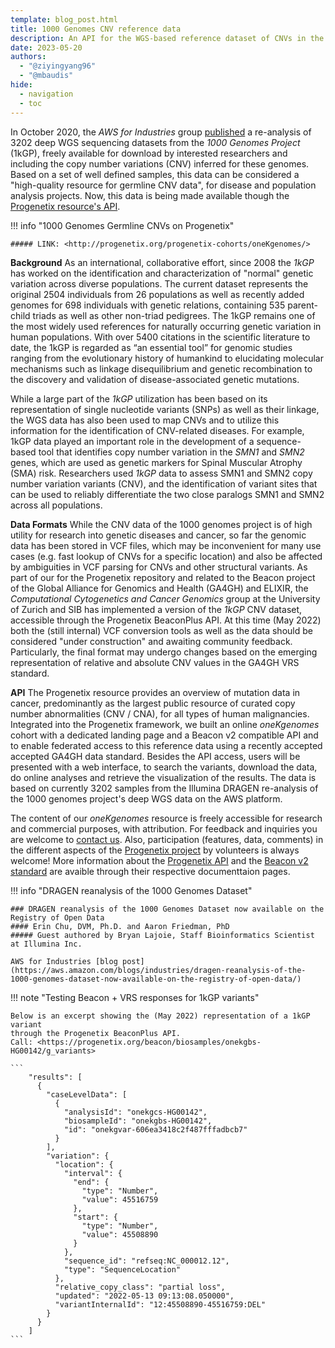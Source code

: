 ```yaml
---
template: blog_post.html
title: 1000 Genomes CNV reference data 
description: An API for the WGS-based reference dataset of CNVs in the <i>1000 Genomes</i> samples 
date: 2023-05-20
authors:
  - "@ziyingyang96"
  - "@mbaudis"
hide:
  - navigation
  - toc
---
```


In October 2020, the _AWS for Industries_ group [published](https://aws.amazon.com/blogs/industries/dragen-reanalysis-of-the-1000-genomes-dataset-now-available-on-the-registry-of-open-data/) a re-analysis of 3202 deep WGS sequencing datasets from the _1000 Genomes Project_ (1kGP), freely available for download by interested researchers and including the copy number variations (CNV) inferred for these genomes. Based on a set of well defined samples, this data can be considered a "high-quality resource for germline CNV data", for disease and population analysis projects. Now, this data is being made available though the [Progenetix resource's API](http://progenetix.org/progenetix-cohorts/oneKgenomes/).

!!! info "1000 Genomes Germline CNVs on Progenetix"

    ##### LINK: <http://progenetix.org/progenetix-cohorts/oneKgenomes/>

<!--more-->

**Background** As an international, collaborative effort, since 2008 the _1kGP_ has worked on the identification and characterization of "normal" genetic variation across diverse populations. The current dataset represents the original 2504 individuals from 26 populations as well as recently added genomes for 698 individuals with genetic relations, containing 535 parent-child triads as well as other non-triad pedigrees. The 1kGP remains one of the most widely used references for naturally occurring genetic variation in human populations. With over 5400 citations in the scientific literature to date, the 1kGP is regarded as “an essential tool” for genomic studies ranging from the evolutionary history of humankind to elucidating molecular mechanisms such as linkage disequilibrium and genetic recombination to the discovery and validation of disease-associated genetic mutations.

While a large part of the _1kGP_ utilization has been based on its representation of single nucleotide variants (SNPs) as well as their linkage, the WGS data has also been used to map CNVs and to utilize this information for the identification of CNV-related diseases. For example, 1kGP data played an important role in the development of a sequence-based tool that identifies copy number variation in the _SMN1_ and _SMN2_ genes, which are used as genetic markers for Spinal Muscular Atrophy (SMA) risk. Researchers used _1kGP_ data to assess SMN1 and SMN2 copy number variation variants (CNV), and the identification of variant sites that can be used to reliably differentiate the two close paralogs SMN1 and SMN2 across all populations.

**Data Formats** While the CNV data of the 1000 genomes project is of high utility for research into genetic diseases and cancer, so far the genomic data has been stored in VCF files, which may be inconvenient for many use cases (e.g. fast lookup of CNVs for a specific location) and also be affected by ambiguities in VCF parsing for CNVs and other structural variants. As part of our for the Progenetix repository and related to the Beacon project of the Global Alliance for Genomics and Health (GA4GH) and  ELIXIR, the _Computational Cytogenetics and Cancer Genomics_ group at the University of Zurich and SIB has implemented a version of the _1kGP_ CNV dataset, accessible through the Progenetix BeaconPlus API. At this time (May 2022) both the (still internal) VCF conversion tools as well as the data should be considered "under construction" and awaiting community feedback. Particularly, the final format may undergo changes based on the emerging representation of relative and absolute CNV values in the GA4GH VRS standard.

**API** The Progenetix resource provides an overview of mutation data in cancer, predominantly as the largest public resource of curated copy number abnormalities (CNV / CNA), for all types of human malignancies. Integrated into the Progenetix framework, we built an online _oneKgenomes_ cohort with a dedicated landing page and a Beacon v2 compatible API and to enable federated access to this reference data using a recently accepted accepted GA4GH data standard. Besides the API access, users will be presented with a web interface, to search the variants, download the data, do online analyses and retrieve the visualization of the results. The data is based on currently 3202 samples from the Illumina DRAGEN re-analysis of the 1000 genomes project's deep WGS data on the AWS platform.  

The content of our _oneKgenomes_ resource is freely accessible for research and commercial purposes, with attribution. For feedback and inquiries you are welcome to [contact us](http://info.baudisgroup.org). Also, participation (features, data, comments) in the different aspects of the [Progenetix project](http://github.com/progenetix/) by volunteers is always welcome! More information about the [Progenetix API](http://docs.progenetix.org) and the [Beacon v2 standard](http://docs.genomebeacons.org) are avaible through their respective documenttaion pages.

!!! info "DRAGEN reanalysis of the 1000 Genomes Dataset"

    ### DRAGEN reanalysis of the 1000 Genomes Dataset now available on the Registry of Open Data
    #### Erin Chu, DVM, Ph.D. and Aaron Friedman, PhD
    ##### Guest authored by Bryan Lajoie, Staff Bioinformatics Scientist at Illumina Inc.

    AWS for Industries [blog post](https://aws.amazon.com/blogs/industries/dragen-reanalysis-of-the-1000-genomes-dataset-now-available-on-the-registry-of-open-data/)


!!! note "Testing Beacon + VRS responses for 1kGP variants"

    Below is an excerpt showing the (May 2022) representation of a 1kGP variant
    through the Progenetix BeaconPlus API.
    Call: <https://progenetix.org/beacon/biosamples/onekgbs-HG00142/g_variants>
  
    ```
        "results": [
          {
            "caseLevelData": [
              {
                "analysisId": "onekgcs-HG00142",
                "biosampleId": "onekgbs-HG00142",
                "id": "onekgvar-606ea3418c2f487fffadbcb7"
              }
            ],
            "variation": {
              "location": {
                "interval": {
                  "end": {
                    "type": "Number",
                    "value": 45516759
                  },
                  "start": {
                    "type": "Number",
                    "value": 45508890
                  }
                },
                "sequence_id": "refseq:NC_000012.12",
                "type": "SequenceLocation"
              },
              "relative_copy_class": "partial loss",
              "updated": "2022-05-13 09:13:08.050000",
              "variantInternalId": "12:45508890-45516759:DEL"
            }
          }
        ]
    ```

